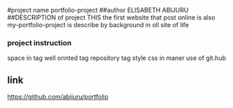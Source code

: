 #project name
portfolio-project
##author
ELISABETH ABIJURU
##DESCRIPTION of project
THIS the first website that post online is also 
my-portfolio-project is describe by background in oll site of life
### project instruction
space in tag
well orinted tag
repository tag
style css in maner
use of git.hub
## link
https://github.com/abijuru/portfolio